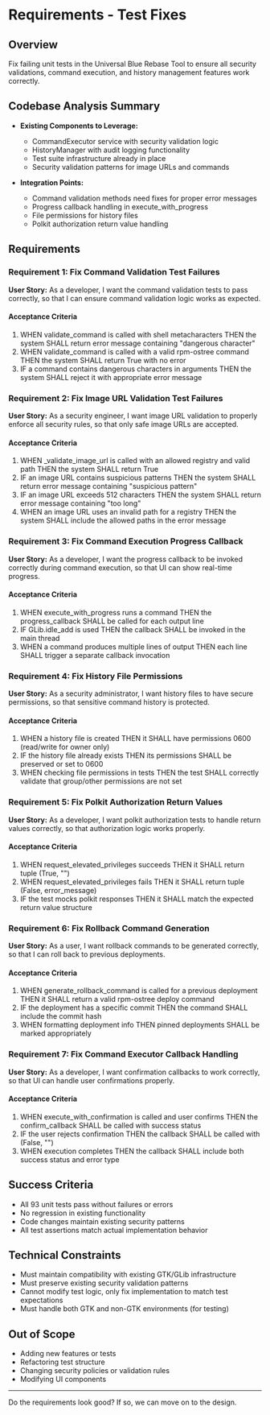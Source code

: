 # Requirements - Test Fixes

## Overview
Fix failing unit tests in the Universal Blue Rebase Tool to ensure all security validations, command execution, and history management features work correctly.

## Codebase Analysis Summary
- **Existing Components to Leverage:**
  - CommandExecutor service with security validation logic
  - HistoryManager with audit logging functionality
  - Test suite infrastructure already in place
  - Security validation patterns for image URLs and commands
  
- **Integration Points:**
  - Command validation methods need fixes for proper error messages
  - Progress callback handling in execute_with_progress
  - File permissions for history files
  - Polkit authorization return value handling

## Requirements

### Requirement 1: Fix Command Validation Test Failures
**User Story:** As a developer, I want the command validation tests to pass correctly, so that I can ensure command validation logic works as expected.

#### Acceptance Criteria
1. WHEN validate_command is called with shell metacharacters THEN the system SHALL return error message containing "dangerous character"
2. WHEN validate_command is called with a valid rpm-ostree command THEN the system SHALL return True with no error
3. IF a command contains dangerous characters in arguments THEN the system SHALL reject it with appropriate error message

### Requirement 2: Fix Image URL Validation Test Failures
**User Story:** As a security engineer, I want image URL validation to properly enforce all security rules, so that only safe image URLs are accepted.

#### Acceptance Criteria
1. WHEN _validate_image_url is called with an allowed registry and valid path THEN the system SHALL return True
2. IF an image URL contains suspicious patterns THEN the system SHALL return error message containing "suspicious pattern"
3. IF an image URL exceeds 512 characters THEN the system SHALL return error message containing "too long"
4. WHEN an image URL uses an invalid path for a registry THEN the system SHALL include the allowed paths in the error message

### Requirement 3: Fix Command Execution Progress Callback
**User Story:** As a developer, I want the progress callback to be invoked correctly during command execution, so that UI can show real-time progress.

#### Acceptance Criteria
1. WHEN execute_with_progress runs a command THEN the progress_callback SHALL be called for each output line
2. IF GLib.idle_add is used THEN the callback SHALL be invoked in the main thread
3. WHEN a command produces multiple lines of output THEN each line SHALL trigger a separate callback invocation

### Requirement 4: Fix History File Permissions
**User Story:** As a security administrator, I want history files to have secure permissions, so that sensitive command history is protected.

#### Acceptance Criteria
1. WHEN a history file is created THEN it SHALL have permissions 0600 (read/write for owner only)
2. IF the history file already exists THEN its permissions SHALL be preserved or set to 0600
3. WHEN checking file permissions in tests THEN the test SHALL correctly validate that group/other permissions are not set

### Requirement 5: Fix Polkit Authorization Return Values
**User Story:** As a developer, I want polkit authorization tests to handle return values correctly, so that authorization logic works properly.

#### Acceptance Criteria
1. WHEN request_elevated_privileges succeeds THEN it SHALL return tuple (True, "")
2. WHEN request_elevated_privileges fails THEN it SHALL return tuple (False, error_message)
3. IF the test mocks polkit responses THEN it SHALL match the expected return value structure

### Requirement 6: Fix Rollback Command Generation
**User Story:** As a user, I want rollback commands to be generated correctly, so that I can roll back to previous deployments.

#### Acceptance Criteria
1. WHEN generate_rollback_command is called for a previous deployment THEN it SHALL return a valid rpm-ostree deploy command
2. IF the deployment has a specific commit THEN the command SHALL include the commit hash
3. WHEN formatting deployment info THEN pinned deployments SHALL be marked appropriately

### Requirement 7: Fix Command Executor Callback Handling
**User Story:** As a developer, I want confirmation callbacks to work correctly, so that UI can handle user confirmations properly.

#### Acceptance Criteria
1. WHEN execute_with_confirmation is called and user confirms THEN the confirm_callback SHALL be called with success status
2. IF the user rejects confirmation THEN the callback SHALL be called with (False, "")
3. WHEN execution completes THEN the callback SHALL include both success status and error type

## Success Criteria
- All 93 unit tests pass without failures or errors
- No regression in existing functionality
- Code changes maintain existing security patterns
- All test assertions match actual implementation behavior

## Technical Constraints
- Must maintain compatibility with existing GTK/GLib infrastructure
- Must preserve existing security validation patterns
- Cannot modify test logic, only fix implementation to match test expectations
- Must handle both GTK and non-GTK environments (for testing)

## Out of Scope
- Adding new features or tests
- Refactoring test structure
- Changing security policies or validation rules
- Modifying UI components

---

Do the requirements look good? If so, we can move on to the design.